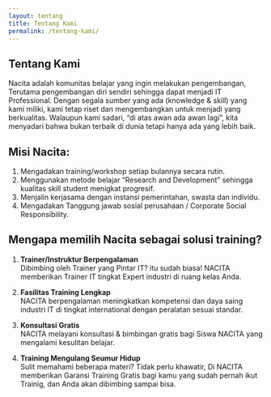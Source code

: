 ```yaml
---
layout: tentang
title: Tentang Kami
permalink: /tentang-kami/
---
```


## Tentang Kami

Nacita adalah komunitas belajar yang ingin melakukan pengembangan, Terutama pengembangan diri sendiri sehingga dapat menjadi IT Professional. Dengan segala sumber yang ada (knowledge & skill) yang kami miliki, kami tetap riset dan mengembangkan untuk menjadi yang berkualitas. Walaupun kami sadari, “di atas awan ada awan lagi”, kita menyadari bahwa bukan terbaik di dunia tetapi hanya ada yang lebih baik.

## Misi Nacita:

1. Mengadakan training/workshop setiap bulannya secara rutin.
2. Menggunakan  metode belajar  “Research and Development” sehingga kualitas skill student menigkat progresif.
3. Menjalin kerjasama dengan instansi pemerintahan, swasta dan individu.
4. Mengadakan Tanggung jawab sosial perusahaan / Corporate Social Responsibility.

## Mengapa  memilih Nacita sebagai solusi training?

1. **Trainer/Instruktur Berpengalaman** <br>
   Dibimbing oleh Trainer yang Pintar IT? itu sudah biasa! NACITA memberikan Trainer IT tingkat Expert industri di ruang kelas Anda.

2. **Fasilitas Training Lengkap** <br>
   NACITA berpengalaman meningkatkan kompetensi dan daya saing industri IT di tingkat international dengan peralatan sesuai standar.

3. **Konsultasi Gratis** <br>
   NACITA melayani konsultasi & bimbingan gratis bagi Siswa NACITA yang mengalami kesulitan belajar.

4. **Training Mengulang Seumur Hidup** <br>
   Sulit memahami beberapa materi? Tidak perlu khawatir, Di NACITA memberikan Garansi Training Gratis bagi kamu yang sudah pernah ikut Trainig, dan Anda akan dibimbing sampai bisa.

